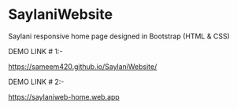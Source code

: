 # SaylaniWebsite
Saylani responsive home page designed in Bootstrap (HTML &amp; CSS)

DEMO LINK # 1:-

https://sameem420.github.io/SaylaniWebsite/

DEMO LINK # 2:-

https://saylaniweb-home.web.app
